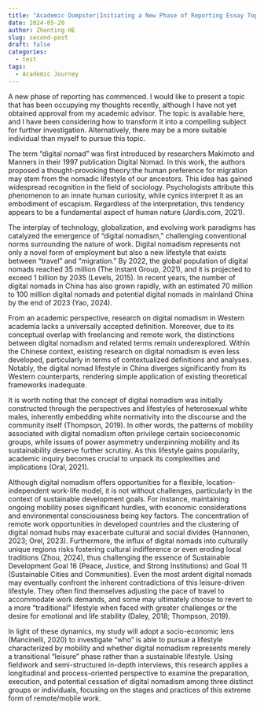 ```yaml
---
title: "Academic Dumpster|Initiating a New Phase of Reporting Essay Topic"
date: 2024-05-20
author: Zhenting HE
slug: second-post
draft: false
categories:
  - test
tags:
  - Academic Journey
---
```


A new phase of reporting has commenced. I would like to present a topic that has been occupying my thoughts recently, although I have not yet obtained approval from my academic advisor. The topic is available here, and I have been considering how to transform it into a compelling subject for further investigation. Alternatively, there may be a more suitable individual than myself to pursue this topic.

The term “digital nomad” was first introduced by researchers Makimoto and Manners in their 1997 publication Digital Nomad. In this work, the authors proposed a thought-provoking theory:the human preference for migration may stem from the nomadic lifestyle of our ancestors. This idea has gained widespread recognition in the field of sociology. Psychologists attribute this phenomenon to an innate human curiosity, while cynics interpret it as an embodiment of escapism. Regardless of the interpretation, this tendency appears to be a fundamental aspect of human nature (Jardis.com, 2021).

The interplay of technology, globalization, and evolving work paradigms has catalyzed the emergence of “digital nomadism,” challenging conventional norms surrounding the nature of work. Digital nomadism represents not only a novel form of employment but also a new lifestyle that exists between “travel” and “migration.” By 2022, the global population of digital nomads reached 35 million (The Instant Group, 2021), and it is projected to exceed 1 billion by 2035 (Levels, 2015). In recent years, the number of digital nomads in China has also grown rapidly, with an estimated 70 million to 100 million digital nomads and potential digital nomads in mainland China by the end of 2023 (Yao, 2024).

From an academic perspective, research on digital nomadism in Western academia lacks a universally accepted definition. Moreover, due to its conceptual overlap with freelancing and remote work, the distinctions between digital nomadism and related terms remain underexplored. Within the Chinese context, existing research on digital nomadism is even less developed, particularly in terms of contextualized definitions and analyses. Notably, the digital nomad lifestyle in China diverges significantly from its Western counterparts, rendering simple application of existing theoretical frameworks inadequate.

It is worth noting that the concept of digital nomadism was initially constructed through the perspectives and lifestyles of heterosexual white males, inherently embedding white normativity into the discourse and the community itself (Thompson, 2019). In other words, the patterns of mobility associated with digital nomadism often privilege certain socioeconomic groups, while issues of power asymmetry underpinning mobility and its sustainability deserve further scrutiny. As this lifestyle gains popularity, academic inquiry becomes crucial to unpack its complexities and implications (Oral, 2021).

Although digital nomadism offers opportunities for a flexible, location-independent work-life model, it is not without challenges, particularly in the context of sustainable development goals. For instance, maintaining ongoing mobility poses significant hurdles, with economic considerations and environmental consciousness being key factors. The concentration of remote work opportunities in developed countries and the clustering of digital nomad hubs may exacerbate cultural and social divides (Hannonen, 2023; Orel, 2023). Furthermore, the influx of digital nomads into culturally unique regions risks fostering cultural indifference or even eroding local traditions (Zhou, 2024), thus challenging the essence of Sustainable Development Goal 16 (Peace, Justice, and Strong Institutions) and Goal 11 (Sustainable Cities and Communities). Even the most ardent digital nomads may eventually confront the inherent contradictions of this leisure-driven lifestyle. They often find themselves adjusting the pace of travel to accommodate work demands, and some may ultimately choose to revert to a more “traditional” lifestyle when faced with greater challenges or the desire for emotional and life stability (Daley, 2018; Thompson, 2019).

In light of these dynamics, my study will adopt a socio-economic lens (Mancinelli, 2020) to investigate “who” is able to pursue a lifestyle characterized by mobility and whether digital nomadism represents merely a transitional “leisure” phase rather than a sustainable lifestyle. Using fieldwork and semi-structured in-depth interviews, this research applies a longitudinal and process-oriented perspective to examine the preparation, execution, and potential cessation of digital nomadism among three distinct groups or individuals, focusing on the stages and practices of this extreme form of remote/mobile work.
 